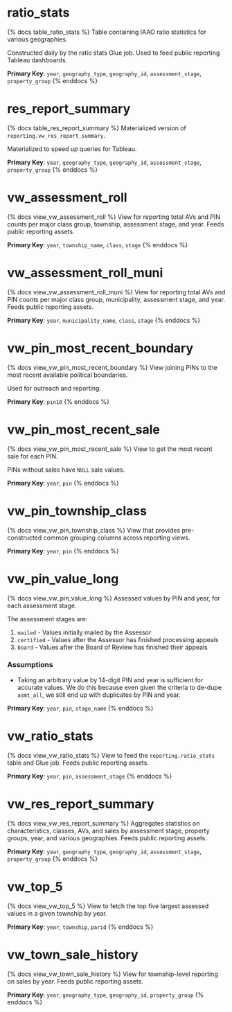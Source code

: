 # ratio_stats

{% docs table_ratio_stats %}
Table containing IAAO ratio statistics for various geographies.

Constructed daily by the ratio stats Glue job. Used to feed public
reporting Tableau dashboards.

**Primary Key**: `year`, `geography_type`, `geography_id`, `assessment_stage`,
`property_group`
{% enddocs %}

# res_report_summary

{% docs table_res_report_summary %}
Materialized version of `reporting.vw_res_report_summary`.

Materialized to speed up queries for Tableau.

**Primary Key**: `year`, `geography_type`, `geography_id`, `assessment_stage`,
`property_group`
{% enddocs %}

# vw_assessment_roll

{% docs view_vw_assessment_roll %}
View for reporting total AVs and PIN counts per major class group, township,
assessment stage, and year. Feeds public reporting assets.

**Primary Key**: `year`, `township_name`, `class`, `stage`
{% enddocs %}

# vw_assessment_roll_muni

{% docs view_vw_assessment_roll_muni %}
View for reporting total AVs and PIN counts per major class group, municipality,
assessment stage, and year. Feeds public reporting assets.

**Primary Key**: `year`, `municipality_name`, `class`, `stage`
{% enddocs %}

# vw_pin_most_recent_boundary

{% docs view_vw_pin_most_recent_boundary %}
View joining PINs to the most recent available political boundaries.

Used for outreach and reporting.

**Primary Key**: `pin10`
{% enddocs %}

# vw_pin_most_recent_sale

{% docs view_vw_pin_most_recent_sale %}
View to get the most recent sale for each PIN.

PINs without sales have `NULL` sale values.

**Primary Key**: `year`, `pin`
{% enddocs %}

# vw_pin_township_class

{% docs view_vw_pin_township_class %}
View that provides pre-constructed common grouping columns across reporting
views.

**Primary Key**: `year`, `pin`
{% enddocs %}

# vw_pin_value_long

{% docs view_vw_pin_value_long %}
Assessed values by PIN and year, for each assessment stage.

The assessment stages are:

1. `mailed` - Values initially mailed by the Assessor
2. `certified` - Values after the Assessor has finished processing appeals
2. `board` - Values after the Board of Review has finished their appeals

### Assumptions

- Taking an arbitrary value by 14-digit PIN and year is sufficient for accurate
  values. We do this because even given the criteria to de-dupe `asmt_all`,
  we still end up with duplicates by PIN and year.

**Primary Key**: `year`, `pin`, `stage_name`
{% enddocs %}

# vw_ratio_stats

{% docs view_vw_ratio_stats %}
View to feed the `reporting.ratio_stats` table and Glue job.
Feeds public reporting assets.

**Primary Key**: `year`, `pin`, `assessment_stage`
{% enddocs %}

# vw_res_report_summary

{% docs view_vw_res_report_summary %}
Aggregates statistics on characteristics, classes, AVs, and sales
by assessment stage, property groups, year, and various geographies.
Feeds public reporting assets.

**Primary Key**: `year`, `geography_type`, `geography_id`, `assessment_stage`,
`property_group`
{% enddocs %}

# vw_top_5

{% docs view_vw_top_5 %}
View to fetch the top five largest assessed values in a given township
by year.

**Primary Key**: `year`, `township`, `parid`
{% enddocs %}

# vw_town_sale_history

{% docs view_vw_town_sale_history %}
View for township-level reporting on sales by year.
Feeds public reporting assets.

**Primary Key**: `year`, `geography_type`, `geography_id`, `property_group`
{% enddocs %}
